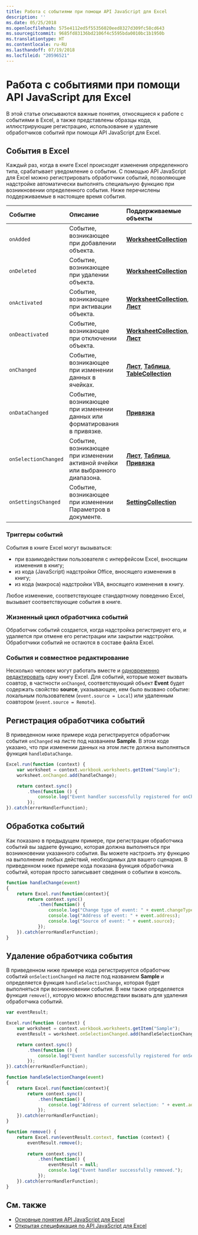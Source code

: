 ```yaml
---
title: Работа с событиями при помощи API JavaScript для Excel
description: ''
ms.date: 05/25/2018
ms.openlocfilehash: 575e4112ed5f55356020eed8327d309fc58cd643
ms.sourcegitcommit: 9685fd83136bd2106f4c5595bda0010bc1b1950b
ms.translationtype: HT
ms.contentlocale: ru-RU
ms.lasthandoff: 07/19/2018
ms.locfileid: "20596521"
---
```

# <a name="work-with-events-using-the-excel-javascript-api"></a>Работа с событиями при помощи API JavaScript для Excel 

В этой статье описываются важные понятия, относящиеся к работе с событиями в Excel, а также представлены образцы кода, иллюстрирующие регистрацию, использование и удаление обработчиков событий при помощи API JavaScript для Excel. 

## <a name="events-in-excel"></a>События в Excel

Каждый раз, когда в книге Excel происходят изменения определенного типа, срабатывает уведомление о событии. С помощью API JavaScript для Excel можно регистрировать обработчики событий, позволяющие надстройке автоматически выполнять специальную функцию при возникновении определенного события. Ниже перечислены поддерживаемые в настоящее время события.

| Событие | Описание | Поддерживаемые объекты |
|:---------------|:-------------|:-----------|
| `onAdded` | Событие, возникающее при добавлении объекта. | [**WorksheetCollection**](https://dev.office.com/reference/add-ins/excel/worksheetcollection) |
| `onDeleted` | Событие, возникающее при удалении объекта. | [**WorksheetCollection**](https://dev.office.com/reference/add-ins/excel/worksheetcollection) |
| `onActivated` | Событие, возникающее при активации объекта. | [**WorksheetCollection**](https://dev.office.com/reference/add-ins/excel/worksheetcollection), [**Лист**](https://dev.office.com/reference/add-ins/excel/worksheet) |
| `onDeactivated` | Событие, возникающее при отключении объекта. | [**WorksheetCollection**](https://dev.office.com/reference/add-ins/excel/worksheetcollection), [**Лист**](https://dev.office.com/reference/add-ins/excel/worksheet) |
| `onChanged` | Событие, возникающее при изменении данных в ячейках. | [**Лист**](https://dev.office.com/reference/add-ins/excel/worksheet), [**Таблица**](https://dev.office.com/reference/add-ins/excel/table), [**TableCollection**](https://dev.office.com/reference/add-ins/excel/tablecollection) |
| `onDataChanged` | Событие, возникающее при изменении данных или форматирования в привязке. | [**Привязка**](https://dev.office.com/reference/add-ins/excel/binding) |
| `onSelectionChanged` | Событие, возникающее при изменении активной ячейки или выбранного диапазона. | [**Лист**](https://dev.office.com/reference/add-ins/excel/worksheet), [**Таблица**](https://dev.office.com/reference/add-ins/excel/table), [**Привязка**](https://dev.office.com/reference/add-ins/excel/binding) |
| `onSettingsChanged` | Событие, возникающее при изменении Параметров в документе. | [**SettingCollection**](https://dev.office.com/reference/add-ins/excel/settingcollection) |

### <a name="event-triggers"></a>Триггеры событий

События в книге Excel могут вызываться:

- при взаимодействии пользователя с интерфейсом Excel, вносящим изменения в книгу;
- из кода (JavaScript) надстройки Office, вносящего изменения в книгу;
- из кода (макроса) надстройки VBA, вносящего изменения в книгу.

Любое изменение, соответствующее стандартному поведению Excel, вызывает соответствующие события в книге.

### <a name="lifecycle-of-an-event-handler"></a>Жизненный цикл обработчика событий

Обработчик событий создается, когда надстройка регистрирует его, и удаляется при отмене его регистрации или закрытии надстройки. Обработчики событий не остаются в составе файла Excel.

### <a name="events-and-coauthoring"></a>События и совместное редактирование

Несколько человек могут работать вместе и [одновременно редактировать](co-authoring-in-excel-add-ins.md) одну книгу Excel. Для событий, которые может вызвать соавтор, в частности `onChanged`, соответствующий объект **Event** будет содержать свойство **source**, указывающее, кем было вызвано событие: локальным пользователем (`event.source = Local`) или удаленным соавтором (`event.source = Remote`).

## <a name="register-an-event-handler"></a>Регистрация обработчика событий

В приведенном ниже примере кода регистрируется обработчик события `onChanged` на листе под названием **Sample**. В этом коде указано, что при изменении данных на этом листе должна выполняться функция `handleDataChange`.

```js
Excel.run(function (context) {
    var worksheet = context.workbook.worksheets.getItem("Sample");
    worksheet.onChanged.add(handleChange);

    return context.sync()
        .then(function () {
            console.log("Event handler successfully registered for onChanged event in the worksheet.");
        });
}).catch(errorHandlerFunction);
```

## <a name="handle-an-event"></a>Обработка событий

Как показано в предыдущем примере, при регистрации обработчика событий вы задаете функцию, которая должна выполняться при возникновении указанного события. Вы можете настроить эту функцию на выполнение любых действий, необходимых для вашего сценария. В приведенном ниже примере кода показана функция обработчика событий, которая просто записывает сведения о событии в консоль. 

```js
function handleChange(event)
{ 
    return Excel.run(function(context){
        return context.sync()
            .then(function() {
                console.log("Change type of event: " + event.changeType);
                console.log("Address of event: " + event.address);
                console.log("Source of event: " + event.source);
            });
    }).catch(errorHandlerFunction);
}
```

## <a name="remove-an-event-handler"></a>Удаление обработчика события

В приведенном ниже примере кода регистрируется обработчик событий `onSelectionChanged` на листе под названием **Sample** и определяется функция `handleSelectionChange`, которая будет выполняться при возникновении события. В нем также определяется функция `remove()`, которую можно впоследствии вызвать для удаления обработчика событий.

```js
var eventResult;

Excel.run(function (context) {
    var worksheet = context.workbook.worksheets.getItem("Sample");
    eventResult = worksheet.onSelectionChanged.add(handleSelectionChange);

    return context.sync()
        .then(function () {
            console.log("Event handler successfully registered for onSelectionChanged event in the worksheet.");
        });
}).catch(errorHandlerFunction);

function handleSelectionChange(event)
{ 
    return Excel.run(function(context){
        return context.sync()
            .then(function() {
                console.log("Address of current selection: " + event.address);
            });
    }).catch(errorHandlerFunction);
}

function remove() {
    return Excel.run(eventResult.context, function (context) {
        eventResult.remove();
        
        return context.sync()
            .then(function() {
                eventResult = null;
                console.log("Event handler successfully removed.");
            });
    }).catch(errorHandlerFunction);
}
```

## <a name="see-also"></a>См. также

- [Основные понятия API JavaScript для Excel](excel-add-ins-core-concepts.md)
- [Открытая спецификация по API JavaScript для Excel](https://github.com/OfficeDev/office-js-docs/tree/ExcelJs_OpenSpec)